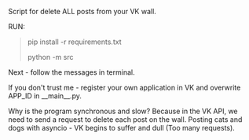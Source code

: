 Script for delete ALL posts from your VK wall.

RUN:
> pip install -r requirements.txt
> 
> python -m src

Next - follow the messages in terminal.


If you don't trust me - register your own application in VK and overwrite APP_ID in \_\_main__.py.

Why is the program synchronous and slow? 
Because in the VK API, we need to send a request to delete each post on the wall. 
Posting cats and dogs with asyncio - VK begins to suffer and dull (Too many requests).
